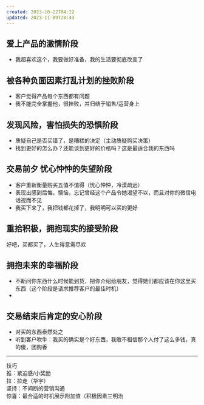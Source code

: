 ```yaml
---  
created: 2023-10-22T04:22  
updated: 2023-11-09T20:43  
---  
```

  
## 爱上产品的激情阶段  
- 我超喜欢这个，我要做好准备，我的生活要彻底改变了  
  
## 被各种负面因素打乱计划的挫败阶段  
- 客户觉得产品每个东西都有问题  
- 我不能完全掌握他，很挫败，并归结于销售/运营身上  
## 发现风险，害怕损失的恐惧阶段  
- 质疑自己是否买错了，是糟糕的决定（主动质疑购买决策）  
- 找到更好的怎么办？还能谈到更好的价格吗？这是最适合我的东西吗  
## 交易前夕 忧心忡忡的失望阶段  
- 客户重新衡量购买五值不值得（忧心忡忡，冷漠疏远）  
- 表现出感到后悔，懊恼，忘记曾经这个产品令她渴望不以，而且对你的微信电话视而不见  
- 我买下来了，我把钱都花掉了，我明明可以买的更好  
## 重拾积极，拥抱现实的接受阶段  
好吧，买都买了，人生得意需尽欢  
## 拥抱未来的幸福阶段  
- 不断问你东西什么时候能到货，把你介绍给朋友，觉得她们都应该在你这里买东西（这个阶段是请求推荐客户的最佳时机）  
-   
## 交易结束后肯定的安心阶段  
- 对买的东西泰然处之  
- 听到客户吹牛：我买的确实是个好东西，我敢不相信那个人付了这么多钱，真的傻，团购香  
  
---  
技巧  
推：紧迫感/小奖励  
拉：拉走（华宇）  
坚持：不间断的营销沟通  
惊喜：最合适的时机展示附加值（积极因素三明治